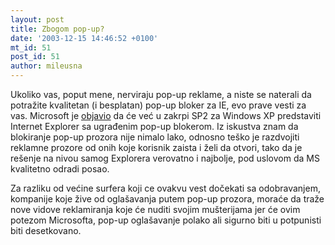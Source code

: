 ```yaml
---
layout: post
title: Zbogom pop-up?
date: '2003-12-15 14:46:52 +0100'
mt_id: 51
post_id: 51
author: mileusna
---
```

Ukoliko vas, poput mene, nerviraju pop-up reklame, a niste se naterali da potražite kvalitetan (i besplatan) pop-up bloker za IE, evo prave vesti za vas. Microsoft je [objavio](http://news.com.com/2100-1032_3-5105139.html) da će već u zakrpi SP2 za Windows XP predstaviti Internet Explorer sa ugrađenim pop-up blokerom. Iz iskustva znam da blokiranje pop-up prozora nije nimalo lako, odnosno teško je razdvojiti reklamne prozore od onih koje korisnik zaista i želi da otvori, tako da je rešenje na nivou samog Explorera verovatno i najbolje, pod uslovom da MS kvalitetno odradi posao.

Za razliku od većine surfera koji ce ovakvu vest dočekati sa odobravanjem, kompanije koje žive od oglašavanja putem pop-up prozora, moraće da traže nove vidove reklamiranja koje će nuditi svojim mušterijama jer će ovim potezom Microsofta, pop-up oglašavanje polako ali sigurno biti u potpunisti biti desetkovano.

